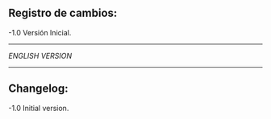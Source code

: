## Registro de cambios:

-1.0
	Versión Inicial.
	
---

*ENGLISH VERSION*

---

## Changelog:

-1.0
    Initial version.
